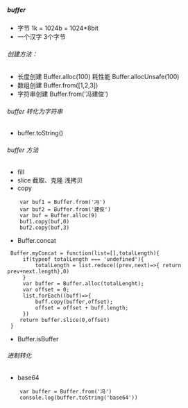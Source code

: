 ##### buffer
-  字节 1k = 1024b = 1024*8bit
- 一个汉字 3个字节
###### 创建方法：
- 长度创建 Buffer.alloc(100) 耗性能  Buffer.allocUnsafe(100) 
- 数组创建  Buffer.from([1,2,3])
- 字符串创建 Buffer.from('冯建俊')

###### buffer 转化为字符串
- buffer.toString()

###### buffer 方法
- fill
- slice 截取、克隆 浅拷贝
- copy
```
    var buf1 = Buffer.from('冯')
    var buf2 = Buffer.from('建俊')
    var buf = Buffer.alloc(9)
    buf1.copy(buf,0)
    buf2.copy(buf,3)
```
- Buffer.concat
```
 Buffer.myConcat = function(list=[],totalLength){
     if(typeof totalLength === 'undefined'){
         totalLength = list.reduce((prev,next)=>{ return prev+next.length},0)
     }
     var buffer = Buffer.alloc(totalLenght);
     var offset = 0;
     list.forEach((buff)=>{
         buff.copy(buffer,offset);
         offset = offset + buff.length;
     })
    return buffer.slice(0,offset)
 }
```
- Buffer.isBuffer 

###### 进制转化
- base64
```
    var buffer = Buffer.from('冯')
    console.log(buffer.toString('base64'))
```